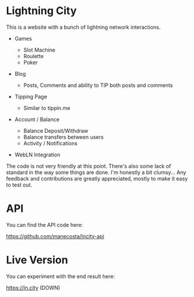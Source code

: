# Lightning City

This is a website with a bunch of lightning network interactions.

- Games
    - Slot Machine
    - Roulette
    - Poker

- Blog
    - Posts, Comments and ability to TIP both posts and comments

- Tipping Page
    - Similar to tippin.me

- Account / Balance
    - Balance Deposit/Withdraw
    - Balance transfers between users
    - Activity / Notifications

- WebLN Integration

The code is not very friendly at this point. There's also some lack of standard in the way some things are done. I'm honestly a bit clumsy... Any feedback and contributions are greatly appreciated, mostly to make it easy to test out.

# API

You can find the API code here:

https://github.com/manecosta/lncity-api

# Live Version

You can experiment with the end result here:

https://ln.city (DOWN)
